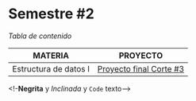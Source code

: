 # Semestre #2

_Tabla de contenido_


MATERIA | PROYECTO
------------ | -------------
Estructura de datos I | [Proyecto final Corte #3](https://github.com/cristianmarint/Proyectos-Personales/blob/master/Universidad/semestre%20II/Estructura%20de%20Datos%20I/proyecto.c) 





<!-**Negrita** y _Inclinada_ y `Code` texto-->


